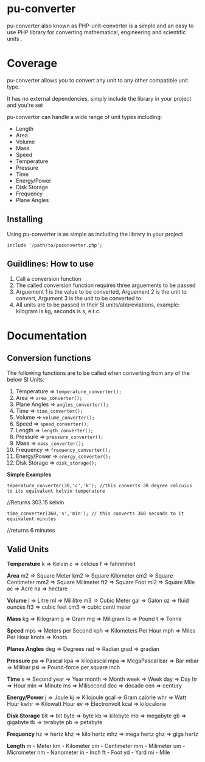 # pu-converter
pu-converter also known as PHP-unit-converter is a simple and an easy to use PHP  library for converting mathematical, engineering and scientific units .

# Coverage
pu-converter allows you to convert any unit to any other compatible unit type.

It has no external dependencies, simply include the library in your project and you're set

pu-convertor can handle a wide range of unit types including: 

* Length
* Area
* Volume
* Mass
* Speed
* Temperature
* Pressure
* Time
* Energy/Power
* Disk Storage
* Frequency
* Plane Angles

## Installing
Using pu-converter is as simple as including the library in your project

```
include '/path/to/puconverter.php';
```

## Guildlines: How to use
1. Call a conversion function 
2. The called conversion function requires three arguements to be passed
3. Arguement 1 is the value to be converted, Arguement 2 is the unit to convert, Argument 3 is the unit to be converted to
4. All units are to be passed in their SI units/abbreviations, example: kilogram is kg, seconds is s, e.t.c.
     
    
      
# Documentation

## Conversion functions

The following functions are to be called when converting from any of the below SI Units:

1. Temperature => `temperature_converter();`
2. Area => `area_converter();`
3. Plane Angles => `angles_converter();`
4. Time => `time_converter();`
5. Volume => `volume_converter();`
6. Speed => `speed_converter();`
7. Length => `length_converter();`
8. Pressure => `pressure_converter();`
9. Mass => `mass_converter();`
10. Frequency => `frequency_converter();`
11. Energy/Power => `energy_converter();`
12. Disk Storage => `disk_storage();`

**Simple Examples**
```
teperature_converter(30,'c','k'); //this converts 30 degree celcuius to its equivalent kelvin temperature
```
//Returns 303.15 kelvin
```
time_converter(360,'s','min'); // this converts 360 seconds to it equivalent minutes
```
//returns 6 minutes

## Valid Units

 **Temperature** 
 k => Kelvin
 c => celcius
 f => fahrenheit
 
 **Area**
 m2 => Square Meter
 km2 => Square Kilometer
 cm2 => Square Centimeter
 mm2 => Square Milimeter
 ft2 => Square Foot
 mi2 => Square Mile
 ac => Acre
 ha => hectare
 
 **Volume**
 l => Litre
 ml => Mililitre
 m3 => Cubic Meter
 gal => Galon
 oz => fluid ounces
 ft3 => cubic feet
 cm3 => cubic centi meter
 
 **Mass**
 kg => Kilogram
 g => Gram
 mg => Miligram
 lb => Pound
 t =>  Tonne
 
 **Speed**
 mps => Meters per Second
 kph => Kilometers Per Hour
 mph => Miles Per Hour
 knots => Knots
 
 **Planes Angles**
 deg => Degrees
 rad => Radian
 grad => gradian
 
 **Pressure**
 pa => Pascal
 kpa => kilopascal
 mpa => MegaPascal
 bar => Bar
 mbar => Milibar
 psi => Pound-force per square inch
 
 **Time**
 s => Second
 year => Year 
 month => Month
 week => Week
 day => Day
 hr => Hour
 min => Minute
 ms => Milisecond
 dec => decade
 cen => century
 
 **Energy/Power**
 j => Joule
 kj => Kilojoule
 gcal => Gram calorie
 whr => Watt Hour
 kwhr => Kilowatt Hour
 ev => Electronvolt
 kcal => kilocalorie
 
 **Disk Storage**
 bit => bit
 byte => byte
 kb => kilobyte
 mb => megabyte
 gb => gigabyte
 tb => terabyte
 pb => petabyte
 
 **Frequency**
 hz => hertz
 khz => kilo hertz
 mhz => mega hertz
 ghz => giga hertz
 
 
 **Length**
m - Meter
km - Kilometer
cm - Centimeter
mm - Milimeter
um - Micrometer
nm - Nanometer
in - Inch
ft - Foot
yd - Yard
mi - Mile



     




